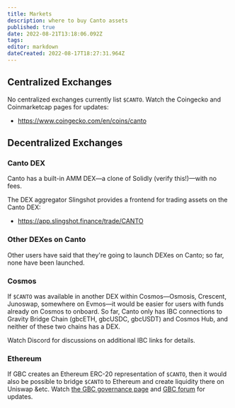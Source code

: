 ```yaml
---
title: Markets
description: where to buy Canto assets
published: true
date: 2022-08-21T13:18:06.092Z
tags: 
editor: markdown
dateCreated: 2022-08-17T18:27:31.964Z
---
```





## Centralized Exchanges
No centralized exchanges currently list `$CANTO`.
Watch the Coingecko and Coinmarketcap pages for updates:
- https://www.coingecko.com/en/coins/canto


## Decentralized Exchanges

### Canto DEX
Canto has a built-in AMM DEX—a clone of Solidly (verify this!)—with no fees.

The DEX aggregator Slingshot provides a frontend for trading assets on the Canto DEX:
- https://app.slingshot.finance/trade/CANTO

### Other DEXes on Canto
Other users have said that they're going to launch DEXes on Canto; so far, none have been launched.

### Cosmos
If `$CANTO` was available in another DEX within Cosmos—Osmosis, Crescent, Junoswap, somewhere on Evmos—it would be easier for users with funds already on Cosmos to onboard.  So far, Canto only has IBC connections to Gravity Bridge Chain (gbcETH, gbcUSDC, gbcUSDT) and Cosmos Hub, and neither of these two chains has a DEX.

Watch Discord for discussions on additional IBC links for details.

### Ethereum
If GBC creates an Ethereum ERC-20 representation of `$CANTO`, then it would also be possible to bridge `$CANTO` to Ethereum and create liquidity there on Uniswap &etc.  Watch [the GBC governance page](https://www.mintscan.io/gravity-bridge/proposals) and [GBC forum](https://commonwealth.im/gravity-bridge/) for updates.